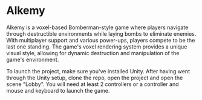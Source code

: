 # Alkemy

Alkemy is a voxel-based Bomberman-style game where players navigate through destructible environments while laying bombs to eliminate enemies. With multiplayer support and various power-ups, players compete to be the last one standing. The game's voxel rendering system provides a unique visual style, allowing for dynamic destruction and manipulation of the game's environment.

To launch the project, make sure you've installed Unity. After having went through the Unity setup, clone the repo, open the project and open the scene "Lobby". You will need at least 2 controllers or a controller and mouse and keyboard to launch the game.
